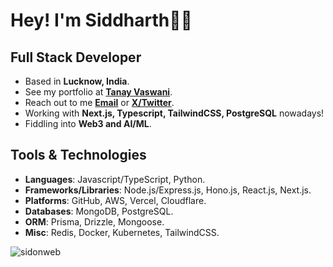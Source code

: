 # Hey! I'm Siddharth👋🏼

## Full Stack Developer

- Based in **Lucknow, India**.
- See my portfolio at [**Tanay Vaswani**](https://sidonweb.com).
- Reach out to me [**Email**](mailto:heysid88@gmail.com) or [**X/Twitter**](https://www.twitter.com/siddonweb).
- Working with **Next.js, Typescript, TailwindCSS, PostgreSQL** nowadays!
- Fiddling into **Web3 and AI/ML**.

## Tools & Technologies

- **Languages**: Javascript/TypeScript, Python.
- **Frameworks/Libraries**: Node.js/Express.js, Hono.js, React.js, Next.js. 
- **Platforms**: GitHub, AWS, Vercel, Cloudflare.
- **Databases**: MongoDB, PostgreSQL.
- **ORM**: Prisma, Drizzle, Mongoose.
- **Misc**: Redis, Docker, Kubernetes, TailwindCSS.


<p align="left"> <img src="https://komarev.com/ghpvc/?username=sidonweb&label=Profile%20views&color=0e75b6&style=flat" alt="sidonweb" /> </p>

